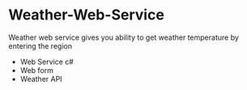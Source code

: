 # Weather-Web-Service

Weather web service gives you ability to get weather temperature by entering the region

- Web Service c#
- Web form
- Weather API
